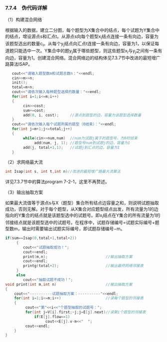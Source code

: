 ### 7.7.4　伪代码详解

（1）构建混合网络

根据输入的数据，建立二分图，每个题型为X集合中的结点，每个试题为Y集合中的结点，增设源点s和汇点t。从源点s向每个题型x<sub class="my_markdown">i</sub>结点连接一条有向边，容量为该题型选出的数量c<sub class="my_markdown">i</sub>。从每个y<sub class="my_markdown">j</sub>结点向汇点t连接一条有向边，容量为1，以保证每道题只能选中一次。Y集合中的题y<sub class="my_markdown">j</sub>属于哪些题型，则这些题型x<sub class="my_markdown">i</sub>与y<sub class="my_markdown">j</sub>之间有一条有向边，容量为1。创建混合网络。混合网络边的结构体见7.3.7节中改进的最短增广路算法ISAP。

```c
   cout<<"请输入题型数m和试题总数n："<<endl; 
   cin>>m>>n; 
   init();
   total=m+n; 
   cout<<"请依次输入每种题型选择的数量："<<endl; 
   for(int i=1;i<=m;i++)
   {
        cin>>cost; 
        sum+=cost; 
        add(0, i, cost);     //源点到题型的边，容量为该题型选择数量
   }
   cout<<"请依次输入每个试题所属的题型（0结束）："<<endl; 
   for(int j=m+1;j<=total;j++)
   {
        while(cin>>num,num)  //num为试题j属于的题型号，为0时结束
             add(num, j, 1); //题型号num到试题j的边，容量为1
        add(j, total+1,1);   //试题j到汇点的边，容量为1
   }
```

（2）求网络最大流

```c
int Isap(int s, int t,int n)//改进的最短增广路最大流算法
```

详见7.3.7节中的算法program 7-2-1，这里不再赘述。

（3）输出抽取方案

如果最大流值等于源点s与X（题型）集合所有结点边容量之和，则说明试题抽取成功，否则无解。对于每个题型，从X集合对应题型结点出发，所有流量为1的边指向的Y集合的结点就是该题型选中的试题号。即x<sub class="my_markdown">i</sub>结点在Y集合的所有流量为1的邻接结点就是该题型选中的试题号。在程序中，试题存储编号=试题实际编号+题型数m，输出时需要输出试题实际编号，即试题存储编号−m。

```c
if(sum==Isap(0,total+1,total+2)) 
     {
        cout<<"试题抽取成功！";
        cout<<endl; 
        print(m,n);                          //输出抽取方案
        cout<<endl; 
        printg(total+2);                     //输出最终网络邻接表
     }
     else
        cout<<"抽取试题不成功！";
void print(int m,int n)                      //输出抽取方案
{
    cout<<"----------试题抽取方案：----------"<<endl; 
    for(int i=1;i<=m;i++)                    //读每个题型的邻接表
    {
         cout<<"第"<<i<<"个题型抽取的试题号：";
         for(int j=V[i].first;~j;j=E[j].next)//读第i个题型的邻接表
             if(E[j].flow==1) 
                  cout<<E[j].v-m<<"  ";
         cout<<endl; 
    }
}
```

